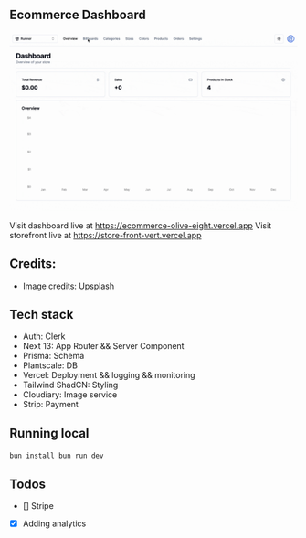 ## Ecommerce Dashboard

![](./public/louiselu-admin.gif)

Visit dashboard live at https://ecommerce-olive-eight.vercel.app
Visit storefront live at https://store-front-vert.vercel.app

## Credits:

- Image credits: Upsplash

## Tech stack

- Auth: Clerk
- Next 13: App Router && Server Component
- Prisma: Schema
- Plantscale: DB
- Vercel: Deployment && logging && monitoring
- Tailwind ShadCN: Styling
- Cloudiary: Image service
- Strip: Payment

## Running local

`bun install
bun run dev`

## Todos

- [] Stripe
- [x] Adding analytics
